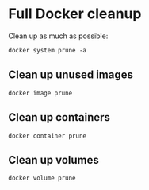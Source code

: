# Full Docker cleanup

Clean up as much as possible:

`docker system prune -a`

## Clean up unused images

`docker image prune`

## Clean up containers

`docker container prune`

## Clean up volumes

`docker volume prune`